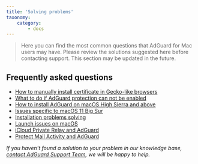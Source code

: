 ```yaml
---
title: 'Solving problems'
taxonomy:
    category:
        - docs
---
```


>Here you can find the most common questions that AdGuard for Mac users may have. Please review the solutions suggested here before contacting support. 
>This section may be updated in the future. 

## Frequently asked questions
 * [How to manually install certificate in Gecko-like browsers](https://kb.adguard.com/en/macos/solving-problems/install-cert)
 * [What to do if AdGuard protection can not be enabled](https://kb.adguard.com/en/macos/solving-problems/protection-cannot-be-enabled)
 * [How to install AdGuard on macOS High Sierra and above](https://kb.adguard.com/en/macos/solving-problems/high-sierra-compatibility)
 * [Issues specific to macOS 11 Big Sur](https://kb.adguard.com/en/macos/solving-problems/big-sur-issues)
 * [Installation problems solving](https://kb.adguard.com/en/macos/solving-problems/installation-issues)
 * [Launch issues on macOS](https://kb.adguard.com/en/macos/solving-problems/launch-issues)
 * [iCloud Private Relay and AdGuard](https://kb.adguard.com/en/macos/solving-problems/icloud-private-relay)
 * [Protect Mail Activity and AdGuard](https://kb.adguard.com/en/macos/solving-problems/protect-mail-activity)

*If you haven't found a solution to your problem in our knowledge base, [сontact AdGuard Support Team](http://kb.adguard.com/en/technical-support), we will be happy to help.*

